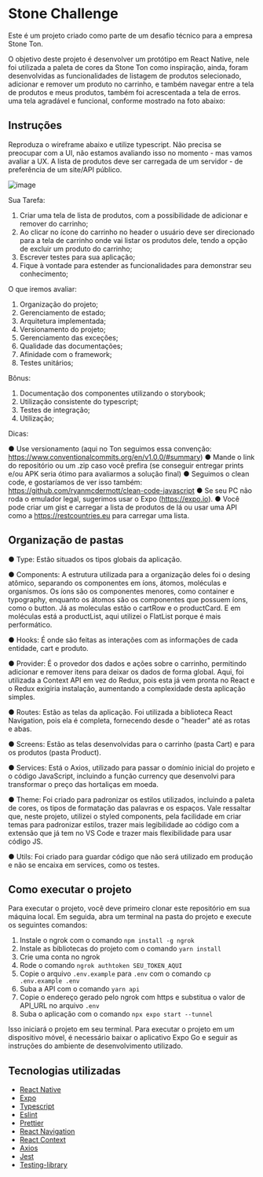 # Stone Challenge

Este é um projeto criado como parte de um desafio técnico para a empresa Stone Ton.

O objetivo deste projeto é desenvolver um protótipo em React Native, nele foi utilizada a paleta de cores da Stone Ton como inspiração, ainda, foram desenvolvidas as funcionalidades de listagem de produtos selecionado, adicionar e remover um produto no carrinho, e também navegar entre a tela de produtos e meus produtos, também foi acrescentada a tela de erros. uma tela agradável e funcional, conforme mostrado na foto abaixo:

## Instruções

Reproduza o wireframe abaixo e utilize typescript. Não precisa se preocupar com a UI, não
estamos avaliando isso no momento - mas vamos avaliar a UX. A lista de produtos deve ser
carregada de um servidor - de preferência de um site/API público.

![image](https://user-images.githubusercontent.com/80495195/234720804-b8a415e5-e345-4c79-abbf-bad44a1adfb5.png)

Sua Tarefa:

1. Criar uma tela de lista de produtos, com a possibilidade de adicionar e remover do
   carrinho;
2. Ao clicar no ícone do carrinho no header o usuário deve ser direcionado para a tela de
   carrinho onde vai listar os produtos dele, tendo a opção de excluir um produto do carrinho;
3. Escrever testes para sua aplicação;
4. Fique à vontade para estender as funcionalidades para demonstrar seu conhecimento;

O que iremos avaliar:

1. Organização do projeto;
2. Gerenciamento de estado;
3. Arquitetura implementada;
4. Versionamento do projeto;
5. Gerenciamento das exceções;
6. Qualidade das documentações;
7. Afinidade com o framework;
8. Testes unitários;

Bônus:

1. Documentação dos componentes utilizando o storybook;
2. Utilização consistente do typescript;
3. Testes de integração;
4. Utilização;

Dicas:

● Use versionamento (aqui no Ton seguimos essa convenção:
https://www.conventionalcommits.org/en/v1.0.0/#summary)
● Mande o link do repositório ou um .zip caso você prefira (se conseguir entregar
prints e/ou APK seria ótimo para avaliarmos a solução final)
● Seguimos o clean code, e gostaríamos de ver isso também:
https://github.com/ryanmcdermott/clean-code-javascript
● Se seu PC não roda o emulador legal, sugerimos usar o Expo (https://expo.io).
● Você pode criar um gist e carregar a lista de produtos de lá ou usar uma API como a
https://restcountries.eu para carregar uma lista.

## Organização de pastas

● Type: Estão situados os tipos globais da aplicação.

● Components: A estrutura utilizada para a organização deles foi o desing atômico, separando os componentes em íons, átomos, moléculas e organismos.
Os íons são os componentes menores, como container e typography, enquanto os átomos são os componentes que possuem íons, como o button. Já as moleculas estão o cartRow e o productCard. E em moléculas está a productList, aqui utilizei o FlatList porque é mais performático.

● Hooks: É onde são feitas as interações com as informações de cada entidade, cart e produto.

● Provider: É o provedor dos dados e ações sobre o carrinho, permitindo adicionar e remover itens para deixar os dados de forma global. Aqui, foi utilizada a Context API em vez do Redux, pois esta já vem pronta no React e o Redux exigiria instalação, aumentando a complexidade desta aplicação simples.

● Routes: Estão as telas da aplicação. Foi utilizada a biblioteca React Navigation, pois ela é completa, fornecendo desde o "header" até as rotas e abas.

● Screens: Estão as telas desenvolvidas para o carrinho (pasta Cart) e para os produtos (pasta Product).

● Services: Está o Axios, utilizado para passar o domínio inicial do projeto e o código JavaScript, incluindo a função currency que desenvolvi para transformar o preço das hortaliças em moeda.

● Theme: Foi criado para padronizar os estilos utilizados, incluindo a paleta de cores, os tipos de formatação das palavras e os espaços. Vale ressaltar que, neste projeto, utilizei o styled components, pela facilidade em criar temas para padronizar estilos, trazer mais legibilidade ao código com a extensão que já tem no VS Code e trazer mais flexibilidade para usar código JS.

● Utils: Foi criado para guardar código que não será utilizado em produção e não se encaixa em services, como os testes.

## Como executar o projeto

Para executar o projeto, você deve primeiro clonar este repositório em sua máquina local. Em seguida, abra um terminal na pasta do projeto e execute os seguintes comandos:

1. Instale o ngrok com o comando `npm install -g ngrok`
2. Instale as bibliotecas do projeto com o comando `yarn install`
3. Crie uma conta no ngrok
4. Rode o comando `ngrok authtoken SEU_TOKEN_AQUI`
5. Copie o arquivo `.env.example` para `.env` com o comando `cp .env.example .env`
6. Suba a API com o comando `yarn api`
7. Copie o endereço gerado pelo ngrok com https e substitua o valor de API_URL no arquivo `.env`
8. Suba o aplicação com o comando `npx expo start --tunnel`

Isso iniciará o projeto em seu terminal. Para executar o projeto em um dispositivo móvel, é necessário baixar o aplicativo Expo Go e seguir as instruções do ambiente de desenvolvimento utilizado.

## Tecnologias utilizadas

- [React Native](https://reactnative.dev)
- [Expo](https://expo.dev)
- [Typescript](https://www.typescriptlang.org)
- [Eslint](https://eslint.org)
- [Prettier](https://prettier.io)
- [React Navigation](https://reactnavigation.org)
- [React Context](https://legacy.reactjs.org/docs/context.html)
- [Axios](https://axios-http.com/ptbr/docs/intro)
- [Jest](https://jestjs.io/pt-BR/)
- [Testing-library](https://testing-library.com/)
